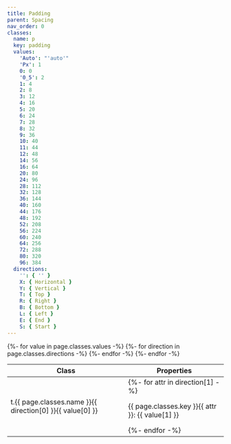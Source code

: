 ```yaml
---
title: Padding
parent: Spacing
nav_order: 0
classes:
  name: p
  key: padding
  values:
    'Auto': "'auto'"
    'Px': 1
    0: 0
    '0_5': 2
    1: 4
    2: 8
    3: 12
    4: 16
    5: 20
    6: 24
    7: 28
    8: 32
    9: 36
    10: 40
    11: 44
    12: 48
    14: 56
    16: 64
    20: 80
    24: 96
    28: 112
    32: 128
    36: 144
    40: 160
    44: 176
    48: 192
    52: 208
    56: 224
    60: 240
    64: 256
    72: 288
    80: 320
    96: 384
  directions:
    '': { '' }
    X: { Horizontal }
    Y: { Vertical }
    T: { Top }
    R: { Right }
    B: { Bottom }
    L: { Left }
    E: { End }
    S: { Start }
---
```


<table>
  <thead>
    <tr>
      <th>Class</th>
      <th>Properties</th>
    </tr>
  </thead>
  <tbody>
    {%- for value in page.classes.values -%}
      {%- for direction in page.classes.directions -%}
        <tr>
          <td>t.{{ page.classes.name }}{{ direction[0] }}{{ value[0] }}</td>
          <td>
            {%- for attr in direction[1] -%}
              <p>{{ page.classes.key }}{{ attr }}: {{ value[1] }}</p>
            {%- endfor -%}
          </td>
        </tr>
      {%- endfor -%}
    {%- endfor -%}
  </tbody>
</table>
